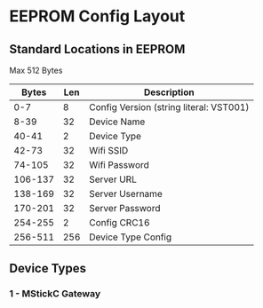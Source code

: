 # EEPROM Config Layout

## Standard Locations in EEPROM
Max 512 Bytes

| Bytes   | Len | Description        |
| ------- | --- | ------------------ |
| 0-7     | 8   | Config Version (string literal: VST001) |
| 8-39    | 32  | Device Name        |
| 40-41   | 2   | Device Type        |
| 42-73   | 32  | Wifi SSID          |
| 74-105  | 32  | Wifi Password      |
| 106-137 | 32  | Server URL         |
| 138-169 | 32  | Server Username    |
| 170-201 | 32  | Server Password    |
| 254-255 | 2   | Config CRC16       |
| 256-511 | 256 | Device Type Config |

## Device Types
### 1 - MStickC Gateway
